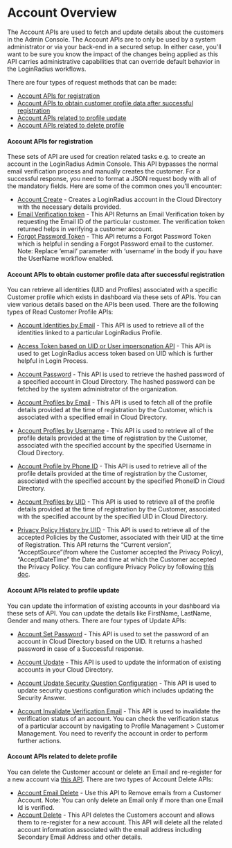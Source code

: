 
# Account Overview

The Account APIs are used to fetch and update details about the customers in the Admin Console. The Account APIs are to only be used by a system administrator or via your back-end in a secured setup. In either case, you'll want to be sure you know the impact of the changes being applied as this API carries administrative capabilities that can override default behavior in the LoginRadius workflows.

There are four types of request methods that can be made:

- [Account APIs for registration](#accountapisforregistration0)
- [Account APIs to obtain customer profile data after successful registration](#accountapistoobtaincustomerprofiledataaftersuccessfulregistration1)
- [Account APIs related to profile update](#accountapisrelatedtoprofileupdate2)
- [Account APIs related to delete profile](#accountapisrelatedtodeleteprofile3)



#### Account APIs for registration

These sets of API are used for creation related tasks e.g. to create an account in the LoginRadius Admin Console. This API bypasses the normal email verification process and manually creates the customer. For a successful response, you need to format a JSON request body with all of the mandatory fields. Here are some of the common ones you'll encounter:



- [Account Create](/api/v2/customer-identity-api/account/account-create) - Creates a LoginRadius account in the Cloud Directory with the necessary details provided. 
- [Email Verification token](/api/v2/customer-identity-api/account/get-email-verification-token) - This API Returns an Email Verification token by requesting the Email ID of the particular customer. The verification token returned helps in verifying a customer account.
- [Forgot Password Token](/api/v2/customer-identity-api/account/get-forgot-password-token) - This API returns a Forgot Password Token which is helpful in sending a Forgot Password email to the customer. Note: Replace ‘email’ parameter with ‘username’ in the body if you have the UserName workflow enabled.


#### Account APIs to obtain customer profile data after successful registration
You can retrieve all identities (UID and Profiles) associated with a specific Customer profile which exists in dashboard via these sets of APIs. You can view various details based on the APIs been used. There are the following types of Read Customer Profile APIs:



- [Account Identities by Email](/api/v2/customer-identity-api/account/account-identities-by-email) - This API is used to retrieve all of the identities linked to a particular LoginRadius Profile.
- [Access Token based on UID or User impersonation API](/api/v2/customer-identity-api/account/account-impersonation-api) - This API is used to get LoginRadius access token based on UID which is further helpful in Login Process.

- [Account Password](/api/v2/customer-identity-api/account/account-password) - This API is used to retrieve the hashed password of a specified account in Cloud Directory. The hashed password can be fetched by the system administrator of the organization.

- [Account Profiles by Email](/api/v2/customer-identity-api/account/account-profiles-by-email) - This API is used to fetch all of the profile details provided at the time of registration by the Customer, which is associated with a  specified email in Cloud Directory.

- [Account Profiles by Username](/api/v2/customer-identity-api/account/account-profiles-by-user-name) - This API is used to retrieve all of the profile details provided at the time of registration by the Customer, associated with the specified account by the specified Username in Cloud Directory.

- [Account Profile by Phone ID](/api/v2/customer-identity-api/account/account-profiles-by-phone-id) - This API is used to retrieve all of the profile details provided at the time of registration by the Customer, associated with the specified account by the specified PhoneID in Cloud Directory.

- [Account Profiles by UID](/api/v2/customer-identity-api/account/account-profiles-by-uid) - This API is used to retrieve all of the profile details provided at the time of registration by the Customer, associated with the specified account by the specified UID in Cloud Directory.


- [Privacy Policy History by UID](/api/v2/customer-identity-api/account/privacy-policy-history-by-uid) - This API is used to retrieve all of the accepted Policies by the Customer, associated with their UID at the time of Registration. This API returns the “Current version”, “AcceptSource”(from where the Customer accepted the Privacy Policy), “AcceptDateTime” the Date and time at which the Customer accepted the Privacy Policy. You can configure Privacy Policy by following [this doc](/api/v2/dashboard/data-governance/privacy-policy).



#### Account APIs related to profile update
You can update the information of existing accounts in your dashboard via these sets of API. You can update the details like FirstName, LastName, Gender and many others. There are  four types of Update APIs:

- [Account Set Password](/api/v2/customer-identity-api/account/account-set-password) - This API is used to set the password of an account in Cloud Directory based on the UID. It returns a hashed password in case of a Successful response.
- [Account Update](/api/v2/customer-identity-api/account/account-update) - This API is used to update the information of existing accounts in your Cloud Directory. 

- [Account Update Security Question Configuration](/api/v2/customer-identity-api/account/account-update-security-question) - This API is used to update security questions configuration which includes updating the Security Answer.

- [Account Invalidate Verification Email](/api/v2/customer-identity-api/account/account-invalidate-verification-email) - This API is used to invalidate the verification status of an account. You can check the verification status of a particular account by navigating to Profile Management > Customer Management. You need to reverify the account in order to perform further actions.


#### Account APIs related to delete profile
You can delete the Customer account or delete an Email and re-register for a new account via [this API](/api/v2/customer-identity-api/account/account-delete).
There are two types of Account Delete APIs:

- [Account Email Delete](/api/v2/customer-identity-api/account/account-email-delete) - Use this API to Remove emails from a Customer Account. Note: You can only delete an Email only if more than one Email Id is verified. 
- [Account Delete](/api/v2/customer-identity-api/account/account-delete) - This API deletes the Customers account and allows them to re-register for a new account. This API will delete all the related account information associated with the email address including Secondary Email Address and other details.